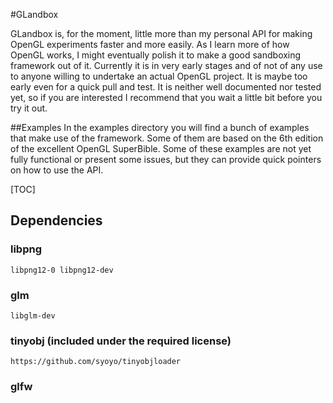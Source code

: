 #GLandbox

GLandbox is, for the moment, little more than my personal API for making OpenGL experiments faster and more easily. As I learn more of how OpenGL works, I might eventually polish it to make a good sandboxing framework out of it.
Currently it is in very early stages and of not of any use to anyone willing to undertake an actual
OpenGL project. It is maybe too early even for a quick pull and test. It is neither well documented nor tested yet, so if you are interested I recommend that you wait a little bit before you try it out.

##Examples
In the examples directory you will find a bunch of examples that make use of the framework. Some of them are based on the 6th edition of the excellent OpenGL SuperBible. Some of these examples are not yet fully functional or present some issues, but they can provide quick pointers on how to use the API.

[TOC]

## Dependencies
### libpng

    libpng12-0 libpng12-dev

### glm

    libglm-dev

### tinyobj (included under the required license)

    https://github.com/syoyo/tinyobjloader

### glfw

